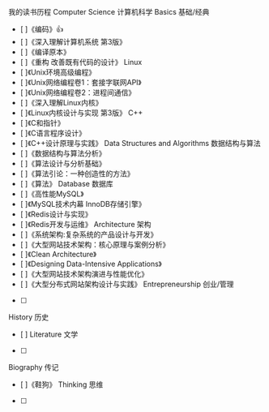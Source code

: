 我的读书历程
Computer Science 计算机科学
Basics  基础/经典
- [ ]《编码》:+1:
- [ ]《深入理解计算机系统 第3版》
- [ ]《编译原本》
- [ ]《重构 改善既有代码的设计》
Linux
- [ ]《Unix环境高级编程》
- [ ]《Unix网络编程卷1：套接字联网API》 
- [ ]《Unix网络编程卷2：进程间通信》 
- [ ]《深入理解Linux内核》 
- [ ]《Linux内核设计与实现 第3版》
C++
- [ ]《C和指针》
- [ ]《C语言程序设计》
- [ ]《C++设计原理与实践》
Data Structures and Algorithms  数据结构与算法
- [ ]《数据结构与算法分析》
- [ ]《算法设计与分析基础》
- [ ]《算法引论：一种创造性的方法》
- [ ]《算法》
Database  数据库
- [ ]《高性能MySQL》 
- [ ]《MySQL技术内幕 InnoDB存储引擎》
- [ ]《Redis设计与实现》
- [ ]《Redis开发与运维》
Architecture  架构
- [ ]《系统架构:复杂系统的产品设计与开发》
- [ ]《大型网站技术架构：核心原理与案例分析》
- [ ]《Clean Architecture》
- [ ]《Designing Data-Intensive Applications》 
- [ ]《大型网站技术架构演进与性能优化》
- [ ]《大型分布式网站架构设计与实践》 
Entrepreneurship  创业/管理
- [ ]
History  历史
- [ ]
Literature  文学
- [ ]
Biography  传记
- [ ]《鞋狗》
Thinking  思维
- [ ]
